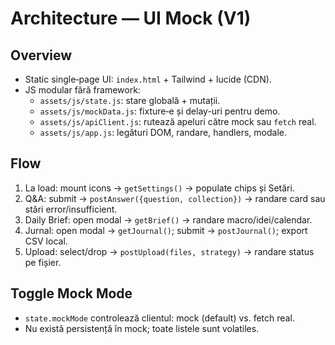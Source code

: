 # Architecture — UI Mock (V1)

## Overview
- Static single‑page UI: `index.html` + Tailwind + lucide (CDN).
- JS modular fără framework:
  - `assets/js/state.js`: stare globală + mutații.
  - `assets/js/mockData.js`: fixture‑e și delay-uri pentru demo.
  - `assets/js/apiClient.js`: rutează apeluri către mock sau `fetch` real.
  - `assets/js/app.js`: legături DOM, randare, handlers, modale.

## Flow
1. La load: mount icons → `getSettings()` → populate chips și Setări.
2. Q&A: submit → `postAnswer({question, collection})` → randare card sau stări error/insufficient.
3. Daily Brief: open modal → `getBrief()` → randare macro/idei/calendar.
4. Jurnal: open modal → `getJournal()`; submit → `postJournal()`; export CSV local.
5. Upload: select/drop → `postUpload(files, strategy)` → randare status pe fișier.

## Toggle Mock Mode
- `state.mockMode` controlează clientul: mock (default) vs. fetch real.
- Nu există persistență în mock; toate listele sunt volatiles.
